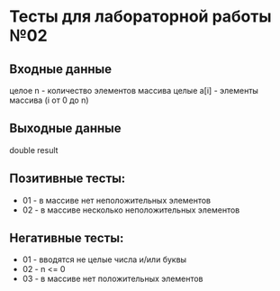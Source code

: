 # Тесты для лабораторной работы №02

## Входные данные
целое n - количество элементов массива
целые a[i] - элементы массива (i от 0 до n)

## Выходные данные
double result

## Позитивные тесты:
- 01 - в массиве нет неположительных элементов
- 02 - в массиве несколько неположительных элементов

## Негативные тесты:
- 01 - вводятся не целые числа и/или буквы
- 02 - n <= 0
- 03 - в массиве нет положительных элементов